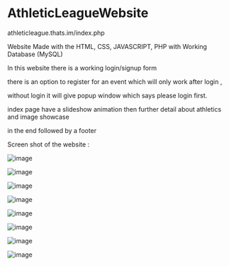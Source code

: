 # AthleticLeagueWebsite

athleticleague.thats.im/index.php

Website Made with the HTML, CSS, JAVASCRIPT, PHP with Working Database (MySQL)

In this website there is a working login/signup form 

there is an option to register for an event which will only work after login , 

without login it will give popup window which says please login first.

index page have a slideshow animation then further detail about athletics and image showcase 

in the end followed by a footer

Screen shot of the website :

![image](https://user-images.githubusercontent.com/123811704/228777150-37bed4c4-9946-4e81-b9f8-f7fd747b2d3a.png)

![image](https://user-images.githubusercontent.com/123811704/228777238-a891d665-fc6a-42b1-b008-b888f43b81d1.png)

![image](https://user-images.githubusercontent.com/123811704/228777295-eeac44ed-a441-4faa-b75b-041992522a8a.png)

![image](https://user-images.githubusercontent.com/123811704/228777350-adce3cda-17e4-4af9-b97f-93419dda3c16.png)

![image](https://user-images.githubusercontent.com/123811704/228777405-55143888-033d-4555-b752-06a85aca4b0e.png)

![image](https://user-images.githubusercontent.com/123811704/228777510-3613d7dd-2a70-49a9-b5f1-f59192848d4d.png)

![image](https://user-images.githubusercontent.com/123811704/228777846-3480f7ca-6e56-4404-ac7e-67d25cafcdb0.png)

![image](https://user-images.githubusercontent.com/123811704/228777616-b72d726a-82cb-4dbf-bc75-a735c5c65a03.png)


